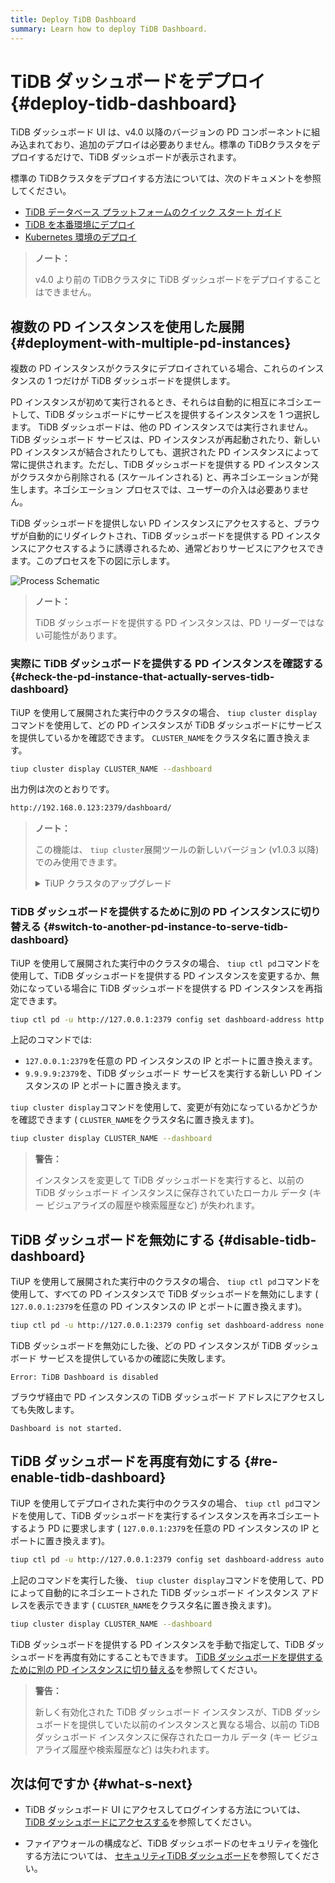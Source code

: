 ```yaml
---
title: Deploy TiDB Dashboard
summary: Learn how to deploy TiDB Dashboard.
---
```


# TiDB ダッシュボードをデプロイ {#deploy-tidb-dashboard}

TiDB ダッシュボード UI は、v4.0 以降のバージョンの PD コンポーネントに組み込まれており、追加のデプロイは必要ありません。標準の TiDBクラスタをデプロイするだけで、TiDB ダッシュボードが表示されます。

標準の TiDBクラスタをデプロイする方法については、次のドキュメントを参照してください。

-   [TiDB データベース プラットフォームのクイック スタート ガイド](/quick-start-with-tidb.md)
-   [TiDB を本番環境にデプロイ](/production-deployment-using-tiup.md)
-   [Kubernetes 環境のデプロイ](https://docs.pingcap.com/tidb-in-kubernetes/stable/access-dashboard)

> **ノート：**
>
> v4.0 より前の TiDBクラスタに TiDB ダッシュボードをデプロイすることはできません。

## 複数の PD インスタンスを使用した展開 {#deployment-with-multiple-pd-instances}

複数の PD インスタンスがクラスタにデプロイされている場合、これらのインスタンスの 1 つだけが TiDB ダッシュボードを提供します。

PD インスタンスが初めて実行されるとき、それらは自動的に相互にネゴシエートして、TiDB ダッシュボードにサービスを提供するインスタンスを 1 つ選択します。 TiDB ダッシュボードは、他の PD インスタンスでは実行されません。 TiDB ダッシュボード サービスは、PD インスタンスが再起動されたり、新しい PD インスタンスが結合されたりしても、選択された PD インスタンスによって常に提供されます。ただし、TiDB ダッシュボードを提供する PD インスタンスがクラスタから削除される (スケールインされる) と、再ネゴシエーションが発生します。ネゴシエーション プロセスでは、ユーザーの介入は必要ありません。

TiDB ダッシュボードを提供しない PD インスタンスにアクセスすると、ブラウザが自動的にリダイレクトされ、TiDB ダッシュボードを提供する PD インスタンスにアクセスするように誘導されるため、通常どおりサービスにアクセスできます。このプロセスを下の図に示します。

![Process Schematic](https://download.pingcap.com/images/docs/dashboard/dashboard-ops-multiple-pd.png)

> **ノート：**
>
> TiDB ダッシュボードを提供する PD インスタンスは、PD リーダーではない可能性があります。

### 実際に TiDB ダッシュボードを提供する PD インスタンスを確認する {#check-the-pd-instance-that-actually-serves-tidb-dashboard}

TiUP を使用して展開された実行中のクラスタの場合、 `tiup cluster display`コマンドを使用して、どの PD インスタンスが TiDB ダッシュボードにサービスを提供しているかを確認できます。 `CLUSTER_NAME`をクラスタ名に置き換えます。


```bash
tiup cluster display CLUSTER_NAME --dashboard
```

出力例は次のとおりです。

```bash
http://192.168.0.123:2379/dashboard/
```

> **ノート：**
>
> この機能は、 `tiup cluster`展開ツールの新しいバージョン (v1.0.3 以降) でのみ使用できます。
>
> <details><summary>TiUP クラスタのアップグレード</summary>
>
> >
> ```bash
> tiup update --self
> tiup update cluster --force
> ```
>
> </details>

### TiDB ダッシュボードを提供するために別の PD インスタンスに切り替える {#switch-to-another-pd-instance-to-serve-tidb-dashboard}

TiUP を使用して展開された実行中のクラスタの場合、 `tiup ctl pd`コマンドを使用して、TiDB ダッシュボードを提供する PD インスタンスを変更するか、無効になっている場合に TiDB ダッシュボードを提供する PD インスタンスを再指定できます。


```bash
tiup ctl pd -u http://127.0.0.1:2379 config set dashboard-address http://9.9.9.9:2379
```

上記のコマンドでは:

-   `127.0.0.1:2379`を任意の PD インスタンスの IP とポートに置き換えます。
-   `9.9.9.9:2379`を、TiDB ダッシュボード サービスを実行する新しい PD インスタンスの IP とポートに置き換えます。

`tiup cluster display`コマンドを使用して、変更が有効になっているかどうかを確認できます ( `CLUSTER_NAME`をクラスタ名に置き換えます)。


```bash
tiup cluster display CLUSTER_NAME --dashboard
```

> **警告：**
>
> インスタンスを変更して TiDB ダッシュボードを実行すると、以前の TiDB ダッシュボード インスタンスに保存されていたローカル データ (キー ビジュアライズの履歴や検索履歴など) が失われます。

## TiDB ダッシュボードを無効にする {#disable-tidb-dashboard}

TiUP を使用して展開された実行中のクラスタの場合、 `tiup ctl pd`コマンドを使用して、すべての PD インスタンスで TiDB ダッシュボードを無効にします ( `127.0.0.1:2379`を任意の PD インスタンスの IP とポートに置き換えます)。


```bash
tiup ctl pd -u http://127.0.0.1:2379 config set dashboard-address none
```

TiDB ダッシュボードを無効にした後、どの PD インスタンスが TiDB ダッシュボード サービスを提供しているかの確認に失敗します。

```
Error: TiDB Dashboard is disabled
```

ブラウザ経由で PD インスタンスの TiDB ダッシュボード アドレスにアクセスしても失敗します。

```
Dashboard is not started.
```

## TiDB ダッシュボードを再度有効にする {#re-enable-tidb-dashboard}

TiUP を使用してデプロイされた実行中のクラスタの場合、 `tiup ctl pd`コマンドを使用して、TiDB ダッシュボードを実行するインスタンスを再ネゴシエートするよう PD に要求します ( `127.0.0.1:2379`を任意の PD インスタンスの IP とポートに置き換えます)。


```bash
tiup ctl pd -u http://127.0.0.1:2379 config set dashboard-address auto
```

上記のコマンドを実行した後、 `tiup cluster display`コマンドを使用して、PD によって自動的にネゴシエートされた TiDB ダッシュボード インスタンス アドレスを表示できます ( `CLUSTER_NAME`をクラスタ名に置き換えます)。


```bash
tiup cluster display CLUSTER_NAME --dashboard
```

TiDB ダッシュボードを提供する PD インスタンスを手動で指定して、TiDB ダッシュボードを再度有効にすることもできます。 [TiDB ダッシュボードを提供するために別の PD インスタンスに切り替える](#switch-to-another-pd-instance-to-serve-tidb-dashboard)を参照してください。

> **警告：**
>
> 新しく有効化された TiDB ダッシュボード インスタンスが、TiDB ダッシュボードを提供していた以前のインスタンスと異なる場合、以前の TiDB ダッシュボード インスタンスに保存されたローカル データ (キー ビジュアライズ履歴や検索履歴など) は失われます。

## 次は何ですか {#what-s-next}

-   TiDB ダッシュボード UI にアクセスしてログインする方法については、 [TiDB ダッシュボードにアクセスする](/dashboard/dashboard-access.md)を参照してください。

-   ファイアウォールの構成など、TiDB ダッシュボードのセキュリティを強化する方法については、 [セキュリティTiDB ダッシュボード](/dashboard/dashboard-ops-security.md)を参照してください。
